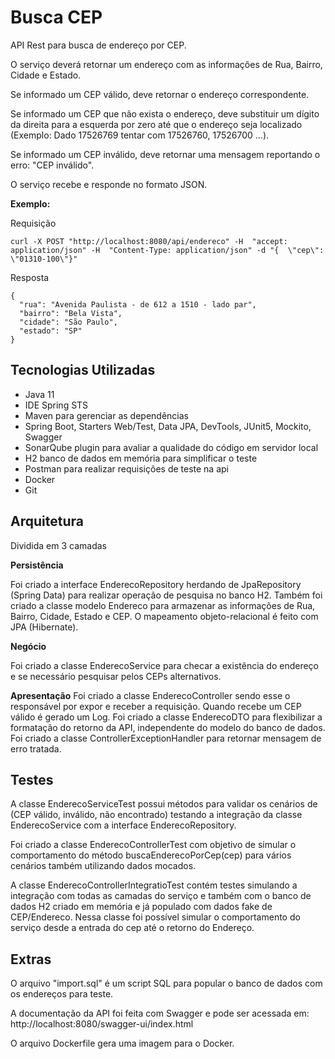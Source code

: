 # Busca CEP

API Rest para busca de endereço por CEP.

O serviço deverá retornar um endereço com as informações de Rua, Bairro, Cidade e Estado.

Se informado um CEP válido, deve retornar o endereço correspondente.

Se informado um CEP que não exista o endereço, deve substituir um dígito da direita para a esquerda por zero até que o endereço seja localizado (Exemplo: Dado 17526769 tentar com 17526760, 17526700 …).

Se informado um CEP inválido, deve retornar uma mensagem reportando o erro: "CEP inválido".

O serviço recebe e responde no formato JSON.

**Exemplo:**

Requisição
```shell
curl -X POST "http://localhost:8080/api/endereco" -H  "accept: application/json" -H  "Content-Type: application/json" -d "{  \"cep\": \"01310-100\"}"
```

Resposta
```shell
{
  "rua": "Avenida Paulista - de 612 a 1510 - lado par",
  "bairro": "Bela Vista",
  "cidade": "São Paulo",
  "estado": "SP"
}
```

## Tecnologias Utilizadas

- Java 11
- IDE Spring STS
- Maven para gerenciar as dependências
- Spring Boot, Starters Web/Test, Data JPA, DevTools, JUnit5, Mockito, Swagger
- SonarQube plugin para avaliar a qualidade do código em servidor local
- H2 banco de dados em memória para simplificar o teste
- Postman para realizar requisições de teste na api
- Docker
- Git


## Arquitetura

Dividida em 3 camadas

**Persistência**

Foi criado a interface EnderecoRepository herdando de JpaRepository (Spring Data) para realizar operação de pesquisa no banco H2.
Também foi criado a classe modelo Endereco para armazenar as informações de Rua, Bairro, Cidade, Estado e CEP. O mapeamento objeto-relacional é feito com JPA (Hibernate).


**Negócio**

Foi criado a classe EnderecoService para checar a existência do endereço e se necessário pesquisar pelos CEPs alternativos.

**Apresentação**
Foi criado a classe EnderecoController sendo esse o responsável por expor e receber a requisição. Quando recebe um CEP válido é gerado um Log.
Foi criado a classe EnderecoDTO para flexibilizar a formatação do retorno da API, independente do modelo do banco de dados.
Foi criado a classe ControllerExceptionHandler para retornar mensagem de erro tratada.


## Testes

A classe EnderecoServiceTest possui métodos para validar os cenários de (CEP válido, inválido, não encontrado) testando a integração da classe EnderecoService com a interface EnderecoRepository.

Foi criado a classe EnderecoControllerTest com objetivo de simular o comportamento do método buscaEnderecoPorCep(cep) para vários cenários também utilizando dados mocados.

A classe EnderecoControllerIntegratioTest contém testes simulando a integração com todas as camadas do serviço e também com o banco de dados H2 criado em memória e já populado com dados fake de CEP/Endereco. Nessa classe foi possível simular o comportamento do serviço desde a entrada do cep até o retorno do Endereço.


## Extras
O arquivo "import.sql" é um script SQL para popular o banco de dados com os endereços para teste.

A documentação da API foi feita com Swagger e pode ser acessada em: 
http://localhost:8080/swagger-ui/index.html

O arquivo Dockerfile gera uma imagem para o Docker.